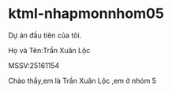 # ktml-nhapmonnhom05

Dự án đầu tiên của tôi.

Họ và Tên:Trần Xuân Lộc

MSSV:25161154

Chào thầy,em là Trần Xuân Lộc ,em ở nhóm 5

